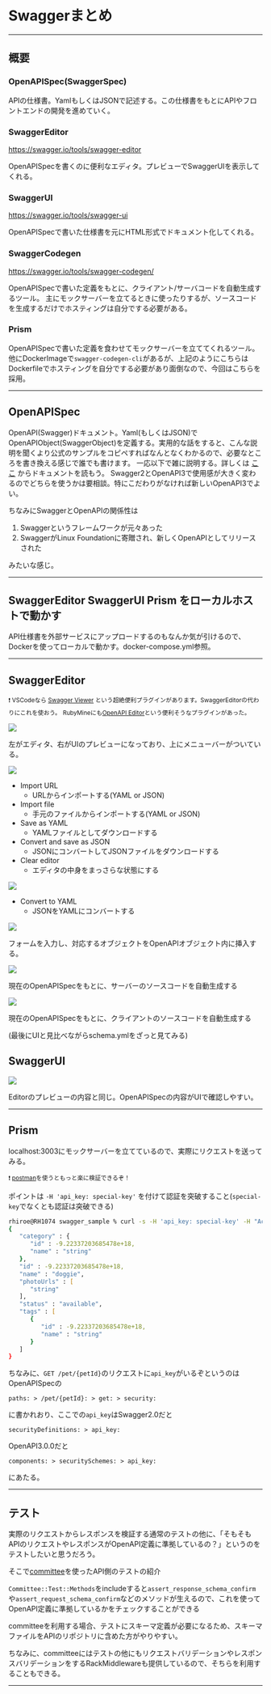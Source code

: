 # Swaggerまとめ

---

## 概要

### OpenAPISpec(SwaggerSpec)

APIの仕様書。YamlもしくはJSONで記述する。この仕様書をもとにAPIやフロントエンドの開発を進めていく。

### SwaggerEditor

https://swagger.io/tools/swagger-editor

OpenAPISpecを書くのに便利なエディタ。プレビューでSwaggerUIを表示してくれる。

### SwaggerUI

https://swagger.io/tools/swagger-ui

OpenAPISpecで書いた仕様書を元にHTML形式でドキュメント化してくれる。

### SwaggerCodegen

https://swagger.io/tools/swagger-codegen/

OpenAPISpecで書いた定義をもとに、クライアント/サーバコードを自動生成するツール。
主にモックサーバーを立てるときに使ったりするが、ソースコードを生成するだけでホスティングは自分でする必要がある。

### Prism

OpenAPISpecで書いた定義を食わせてモックサーバーを立ててくれるツール。
他にDockerImageで`swagger-codegen-cli`があるが、上記のようにこちらはDockerfileでホスティングを自分でする必要があり面倒なので、今回はこちらを採用。

---

## OpenAPISpec

OpenAPI(Swagger)ドキュメント。Yaml(もしくはJSON)でOpenAPIObject(SwaggerObject)を定義する。実用的な話をすると、こんな説明を聞くより公式のサンプルをコピペすればなんとなくわかるので、必要なところを書き換える感じで誰でも書けます。
一応以下で雑に説明する。詳しくは [ここ](https://github.com/OAI/OpenAPI-Specification/tree/main/versions) からドキュメントを読もう。
Swagger2とOpenAPI3で使用感が大きく変わるのでどちらを使うかは要相談。特にこだわりがなければ新しいOpenAPI3でよい。

ちなみにSwaggerとOpenAPIの関係性は

1. Swaggerというフレームワークが元々あった
2. SwaggerがLinux Foundationに寄贈され、新しくOpenAPIとしてリリースされた

みたいな感じ。

---

## SwaggerEditor SwaggerUI Prism をローカルホストで動かす

API仕様書を外部サービスにアップロードするのもなんか気が引けるので、Dockerを使ってローカルで動かす。docker-compose.yml参照。

---

## SwaggerEditor

<sub>:exclamation: VSCodeなら [Swagger Viewer](https://marketplace.visualstudio.com/items?itemName=Arjun.swagger-viewer) という超絶便利プラグインがあります。SwaggerEditorの代わりにこれを使おう。</sub>
<sub>RubyMineにも[OpenAPI Editor](https://plugins.jetbrains.com/plugin/14837-openapi-swagger-editor)という便利そうなプラグインがあった。</sub>

![](captures/1.png)

左がエディタ、右がUIのプレビューになっており、上にメニューバーがついている。

![](captures/2.png)

- Import URL
  - URLからインポートする(YAML or JSON)
- Import file
  - 手元のファイルからインポートする(YAML or JSON)
- Save as YAML
  - YAMLファイルとしてダウンロードする
- Convert and save as JSON
  - JSONにコンバートしてJSONファイルをダウンロードする
- Clear editor
  - エディタの中身をまっさらな状態にする

![](captures/3.png)

- Convert to YAML
  - JSONをYAMLにコンバートする

![](captures/4.png)

フォームを入力し、対応するオブジェクトをOpenAPIオブジェクト内に挿入する。

![](captures/5.png)

現在のOpenAPISpecをもとに、サーバーのソースコードを自動生成する

![](captures/6.png)

現在のOpenAPISpecをもとに、クライアントのソースコードを自動生成する

(最後にUIと見比べながらschema.ymlをざっと見てみる)

## SwaggerUI

![](captures/7.png)

Editorのプレビューの内容と同じ。OpenAPISpecの内容がUIで確認しやすい。

---

## Prism

localhost:3003にモックサーバーを立てているので、実際にリクエストを送ってみる。

<sub>:exclamation: [postman](https://www.postman.com/)を使うともっと楽に検証できるぞ！</sub>

ポイントは `-H 'api_key: special-key'` を付けて認証を突破すること(`special-key`でなくとも認証は突破できる)


```zsh
rhiroe@RH1074 swagger_sample % curl -s -H 'api_key: special-key' -H "Accept: Application/json" localhost:3003/pet/0 | json_pp
{
   "category" : {
      "id" : -9.22337203685478e+18,
      "name" : "string"
   },
   "id" : -9.22337203685478e+18,
   "name" : "doggie",
   "photoUrls" : [
      "string"
   ],
   "status" : "available",
   "tags" : [
      {
         "id" : -9.22337203685478e+18,
         "name" : "string"
      }
   ]
}
```

ちなみに、`GET /pet/{petId}`のリクエストに`api_key`がいるぞというのはOpenAPISpecの
```
paths: > /pet/{petId}: > get: > security:
```
に書かれおり、ここでの`api_key`はSwagger2.0だと

```
securityDefinitions: > api_key:
```
OpenAPI3.0.0だと
```
components: > securitySchemes: > api_key:
```
にあたる。

---

## テスト

実際のリクエストからレスポンスを検証する通常のテストの他に、「そもそもAPIのリクエストやレスポンスがOpenAPI定義に準拠しているの？」というのをテストしたいと思うだろう。

そこで[committee](https://github.com/interagent/committee)を使ったAPI側のテストの紹介

`Committee::Test::Methods`をincludeすると`assert_response_schema_confirm`や`assert_request_schema_confirm`などのメソッドが生えるので、これを使ってOpenAPI定義に準拠しているかをチェックすることができる

committeeを利用する場合、テストにスキーマ定義が必要になるため、スキーマファイルをAPIのリポジトリに含めた方がやりやすい。

ちなみに、committeeにはテストの他にもリクエストバリデーションやレスポンスバリデーションをするRackMiddlewareも提供しているので、そちらを利用することもできる。

---
